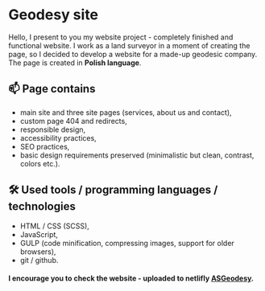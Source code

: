 # Geodesy site

Hello, I present to you my website project - completely finished and functional website. 
I work as a land surveyor in a moment of creating the page, so I decided to develop a website for a made-up geodesic company.
The page is created in **Polish language**.

## 📫 Page contains

- main site and three site pages (services, about us and contact),
- custom page 404 and redirects,
- responsible design,
- accessibility practices,
- SEO practices,
- basic design requirements preserved (minimalistic but clean, contrast, colors etc.).

## 🛠 Used tools / programming languages / technologies

- HTML / CSS (SCSS),
- JavaScript,
- GULP (code minification, compressing images, support for older browsers),
- git / github.

#### I encourage you to check the website - uploaded to netlifly [ASGeodesy](https://asgeodesy.netlify.app/).
